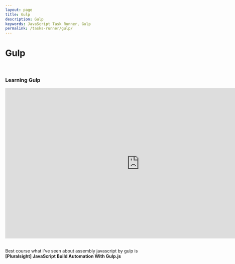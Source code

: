 ```yaml
---
layout: page
title: Gulp
description: Gulp
keywords: JavaScript Task Runner, Gulp
permalink: /tasks-runner/gulp/
---
```


# Gulp

<br/>

### Learning Gulp

<div align="center">

<iframe width="853" height="480" src="https://www.youtube.com/embed/videoseries?list=PLLnpHn493BHE2RsdyUNpbiVn-cfuV7Fos" frameborder="0" allowfullscreen></iframe>

</div>

<br/>

Best course what i've seen about assembly javascript by gulp is **[Pluralsight] JavaScript Build Automation With Gulp.js**
